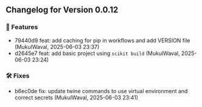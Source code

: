 ## Changelog for Version 0.0.12

### 🚀 Features

- 79440d9 feat: add caching for pip in workflows and add VERSION file (MukulWaval, 2025-06-03 23:37)
- d2645e7 feat: add basic project using `scikit build` (MukulWaval, 2025-06-03 23:24)

### 🛠 Fixes

- b6ec0de fix: update twine commands to use virtual environment and correct secrets (MukulWaval, 2025-06-03 23:41)
